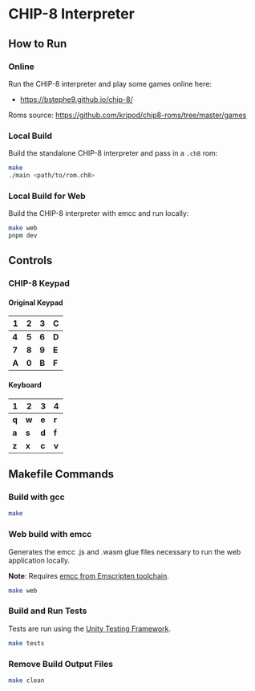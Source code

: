 # CHIP-8 Interpreter

## How to Run

### Online

Run the CHIP-8 interpreter and play some games online here: 

- https://bstephe9.github.io/chip-8/

Roms source: https://github.com/kripod/chip8-roms/tree/master/games

### Local Build

Build the standalone CHIP-8 interpreter and pass in a `.ch8` rom:

```bash
make
./main <path/to/rom.ch8>
```

### Local Build for Web

Build the CHIP-8 interpreter with emcc and run locally:

```bash
make web
pnpm dev
```

## Controls

### CHIP-8 Keypad

#### Original Keypad

| 1 | 2 | 3 | C |
| - | - | - | - |
| __4__ | __5__ | __6__ | __D__ |
| __7__ | __8__ | __9__ | __E__ |
| __A__ | __0__ | __B__ | __F__ |

#### Keyboard

| 1 | 2 | 3 | 4 |
| - | - | - | - |
| __q__ | __w__ | __e__ | __r__ |
| __a__ | __s__ | __d__ | __f__ |
| __z__ | __x__ | __c__ | __v__ |

## Makefile Commands

### Build with gcc

```bash
make
```

### Web build with emcc

Generates the emcc .js and .wasm glue files necessary to run the web 
application locally. 

**Note**: Requires [emcc from Emscripten toolchain](https://github.com/emscripten-core/emscripten).

```bash
make web
```

### Build and Run Tests

Tests are run using the [Unity Testing Framework](https://github.com/ThrowTheSwitch/Unity).

```bash
make tests
```

### Remove Build Output Files

```bash
make clean
```

